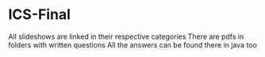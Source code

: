 # ICS-Final
All slideshows are linked in their respective categories
There are pdfs in folders with written questions
All the answers can be found there in java too
